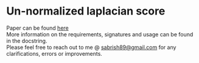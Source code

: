 # Un-normalized laplacian score

Paper can be found <a href="https://papers.nips.cc/paper/2909-laplacian-score-for-feature-selection.pdf">here</a>
<br/>
More information on the requirements, signatures and usage can be found in the docstring.
<br/>
Please feel free to reach out to me @ sabrish89@gmail.com for any clarifications, errors or improvements.
